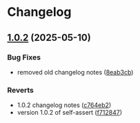 # Changelog

## [1.0.2](https://github.com/self-assert/self-assert/compare/self-assert-v1.0.1...self-assert-v1.0.2) (2025-05-10)


### Bug Fixes

* removed old changelog notes ([8eab3cb](https://github.com/self-assert/self-assert/commit/8eab3cb7c4e6876a314e29ec8c3df6a54e1c4a3e))


### Reverts

* 1.0.2 changelog notes ([c764eb2](https://github.com/self-assert/self-assert/commit/c764eb22821b219f265cd40b75ff1fedd3a432e5))
* version 1.0.2 of self-assert ([f712847](https://github.com/self-assert/self-assert/commit/f7128470761d02646761f247196e3852c95ea088))
